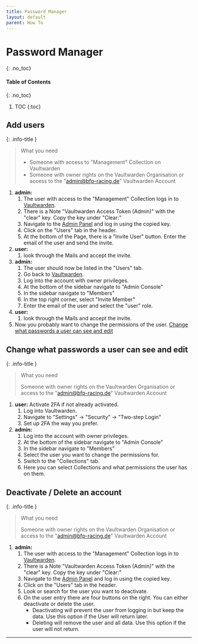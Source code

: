 ```yaml
---
title: Password Manager
layout: default
parent: How To
---
```


# Password Manager
{: .no_toc}
#### Table of Contents
{: .no_toc}
1. TOC
{:toc}

## Add users

{: .info-title }
> What you need
> 
> - Someone with access to "Management" Collection on Vaultwarden
> - Someone with owner rights on the Vaultwarden Organisation or access to the "admin@bfp-racing.de" Vaultwarden Account


1. **admin:**
    1. The user with access to the "Management" Collection logs in to [Vaultwarden].
    2. There is a Note "Vaultwarden Access Token (Admin)" with the "clear" key. Copy the key under "Clear:"
    3. Navigate to the [Admin Panel] and log in using the copied key.
    4. Click on the "Users" tab in the header.
    5. At the bottom of the Page, there is a "Invite User" button. Enter the email of the user and send the invite.
2. **user:**
    1. look through the Mails and accept the invite.
3. **admin:**
    1. The user should now be listed in the "Users" tab.
    2. Go back to [Vaultwarden].
    3. Log into the account with owner privileges.
    4. At the bottom of the sidebar navigate to "Admin Console"
    5. In the sidebar navigate to "Members"
    6. In the top right corner, select "Invite Member"
    7. Enter the email of the user and select the "user" role.
4. **user:**
    1. look through the Mails and accept the invite.
5. Now you probably want to change the permissions of the user. [Change what passwords a user can see and edit]

## Change what passwords a user can see and edit

{: .info-title }
> What you need
> 
> Someone with owner rights on the Vaultwarden Organisation or access to the "admin@bfp-racing.de" Vaultwarden Account

1. **user:** Activate 2FA if not already activated.
    1. Log into Vaultwarden.
    2. Navigate to "Settings" -> "Security" -> "Two-step Login"
    3. Set up 2FA the way you prefer.
2. **admin:**
    1. Log into the account with owner privileges.
    2. At the bottom of the sidebar navigate to "Admin Console"
    3. In the sidebar navigate to "Members"
    4. Select the user you want to change the permissions for.
    5. Switch to the "Collections" tab.
    6. Here you can select Collections and what permissions the user has on them.

## Deactivate / Delete an account

{: .info-title }
> What you need
> 
> Someone with owner rights on the Vaultwarden Organisation or access to the "admin@bfp-racing.de" Vaultwarden Account

1. **admin:**
    1. The user with access to the "Management" Collection logs in to [Vaultwarden].
    2. There is a Note "Vaultwarden Access Token (Admin)" with the "clear" key. Copy the key under "Clear:"
    3. Navigate to the [Admin Panel] and log in using the copied key.
    4. Click on the "Users" tab in the header.
    5. Look or search for the user you want to deactivate.
    6. On the user entry there are four buttons on the right. You can either deactivate or delete the user.
        - Deactivating will prevent the user from logging in but keep the data. Use this option if the User will return later.
        - Deleting will remove the user and all data. Use this option if the user will not return.


----

[Vaultwarden]: https://password.bfp-racing.de
[Admin Panel]: https://password.bfp-racing.de/admin
[Change what passwords a user can see and edit]: #change-what-passwords-a-user-can-see-and-edit
